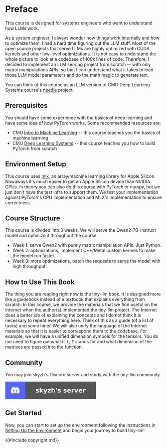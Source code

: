 # Preface

This course is designed for systems engineers who want to understand how LLMs work.

As a system engineer, I always wonder how things work internally and how to optimize them. I had a hard time figuring out
the LLM stuff. Most of the open source projects that serve LLMs are highly optimized with CUDA kernels and other low-level
optimizations. It is not easy to understand the whole picture to look at a codebase of 100k lines of code. Therefore, I
decided to implement an LLM serving project from scratch -- with only matrix manipulations APIs, so that I can understand
what it takes to load those LLM model parameters and do the math magic to generate text.

You can think of this course as an LLM version of CMU Deep Learning Systems course's [needle](https://github.com/dlsyscourse/hw1/tree/main/python/needle) project.

## Prerequisites

You should have some experience with the basics of deep learning and have some idea of how PyTorch works. Some recommended
resources are:

- CMU [Intro to Machine Learning](https://www.cs.cmu.edu/~mgormley/courses/10601/) -- this course teaches you the basics of machine learning
- CMU [Deep Learning Systems](https://dlsyscourse.org) -- this course teaches you how to build PyTorch from scratch

## Environment Setup

This course uses [mlx](https://github.com/ml-explore/mlx), an array/machine learning library for Apple Silicon. Nowaways
it's much easier to get an Apple Silicon device than NVIDIA GPUs. In theory you can also do this course with PyTorch or
numpy, but we just don't have the test infra to support them. We test your implementation against PyTorch's CPU implementation
and MLX's implementation to ensure correctness.

## Course Structure

This course is divided into 3 weeks. We will serve the Qwen2-7B-Instruct model and optimize it throughout the course.

* Week 1: serve Qwen2 with purely matrix manipulation APIs. Just Python.
* Week 2: optimizations, implement C++/Metal custom kernels to make the model run faster.
* Week 3: more optimizations, batch the requests to serve the model with high throughput.

## How to Use This Book

The thing you are reading right now is the tiny-llm book. It is designed more like a guidebook instead of a textbook
that explains everything from scratch. In this course, we provide the materials that we find useful on the Internet
when the author(s) implemented the tiny-llm project. The Internet does a better job of explaining the concepts and I
do not think it is necessary to repeat everything here. Think of this as a guide (of a list of tasks) and some hints!
We will also unify the language of the Internet materials so that it is easier to correspond them to the codebase.
For example, we will have a unified dimension symbols for the tensors. You do not need to figure out what `H`, `L`, `E`
stands for and what dimension of the matrixes are passed into the function.

## Community

You may join skyzh's Discord server and study with the tiny-llm community.

[![Join skyzh's Discord Server](discord-badge.svg)](https://skyzh.dev/join/discord)

## Get Started

Now, you can start to set up the environment following the instructions in [Setting Up the Environment](./setup.md) and
begin your journey to build tiny-llm!

{{#include copyright.md}}
